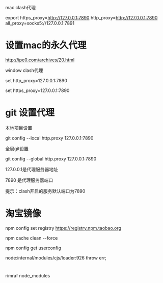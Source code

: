 <!--
 * @Description: 
 * @Author: xlm
 * @Date: 2023-02-18 17:49:19
 * @LastEditTime: 2023-03-02 17:47:59
 * @LastEditors: xlm
-->


mac clash代理

export https_proxy=http://127.0.0.1:7890 http_proxy=http://127.0.0.1:7890 all_proxy=socks5://127.0.0.1:7891



# 设置mac的永久代理

http://ipe0.com/archives/20.html



window clash代理

set http_proxy=127.0.0.1:7890  

set https_proxy=127.0.0.1:7890


# git 设置代理

本地项目设置

git config --local http.proxy 127.0.0.1:7890


全局git设置

git config --global http.proxy 127.0.0.1:7890

127.0.0.1是代理服务器地址

7890 是代理服务器端口



提示：clash开启的服务默认端口为7890

# 淘宝镜像
npm config set registry https://registry.npm.taobao.org 


npm cache clean --force

npm config get userconfig

node:internal/modules/cjs/loader:926
  throw err;

#
rimraf node_modules
